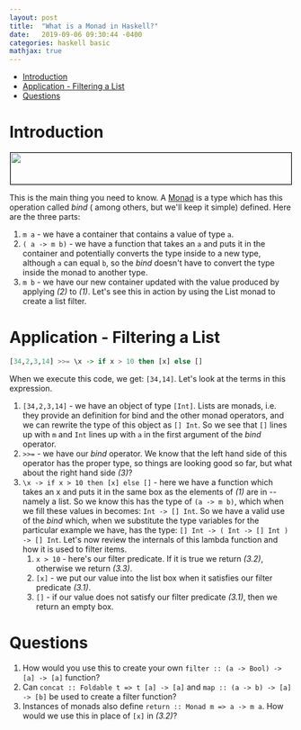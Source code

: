 ```yaml
---
layout: post
title:  "What is a Monad in Haskell?"
date:   2019-09-06 09:30:44 -0400
categories: haskell basic 
mathjax: true
---
```

- [Introduction](#introduction)
- [Application - Filtering a List](#application---filtering-a-list)
- [Questions](#questions)

# Introduction
<div style="text-align:center; margin-bottom:13px;">
    <img style="border:solid thin black" src="{{site.baseurl}}/img/bindType.png" width=500 height=56 />
</div>

This is the main thing you need to know. A [Monad](https://wiki.haskell.org/Monad) is a type which has this operation called *bind* ( among others, but we'll keep it simple) defined. Here are the three parts:

1. `m a` - we have a container that contains a value of type `a`.
2. `( a -> m b)` - we have a function that takes an `a` and puts it in the container and potentially converts the type inside to a new type, although `a` can equal `b`, so the *bind* doesn't have to convert the type inside the monad to another type.
3. `m b` - we have our new container updated with the value produced by applying *(2)* to *(1)*.
Let's see this in action by using the List monad to create a list filter.

# Application - Filtering a List

```haskell
[34,2,3,14] >>= \x -> if x > 10 then [x] else []
```

When we execute this code, we get: `[34,14]`. Let's look at the terms in this expression.

1. `[34,2,3,14]` - we have an object of type `[Int]`. Lists are monads, i.e. they provide an definition for bind and the other monad operators, and we can rewrite the type of this object as `[] Int`. So we see that `[]` lines up with `m` and `Int` lines up with `a` in the first argument of the *bind* operator.
2. `>>=` - we have our *bind* operator. We know that the left hand side of this operator has the proper type, so things are looking good so far, but what about the right hand side *(3)*?
3. `\x -> if x > 10 then [x] else []` - here we have a function which takes an x and puts it in the same box as the elements of *(1)* are in -- namely a list. So we know this has the type of `(a -> m b)`, which when we fill these values in becomes: `Int -> [] Int`. So we have a valid use of the *bind* which, when we substitute the type variables for the particular example we have, has the type: `[] Int -> ( Int -> [] Int ) -> [] Int`. Let's now review the internals of this lambda function and how it is used to filter items.
    1. `x > 10` - here's our filter predicate. If it is true we return *(3.2)*, otherwise we return *(3.3)*.
    2. `[x]` - we put our value into the list box when it satisfies our filter predicate *(3.1)*.
    3. `[]` - if our value does not satisfy our filter predicate *(3.1)*, then we return an empty box.


# Questions
1. How would you use this to create your own `filter :: (a -> Bool) -> [a] -> [a]` function?
2. Can `concat :: Foldable t => t [a] -> [a]` and `map :: (a -> b) -> [a] -> [b]` be used to create a filter function?
3. Instances of monads also define `return :: Monad m => a -> m a`. How would we use this in place of `[x]` in *(3.2)*?